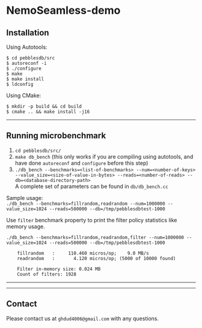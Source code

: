 # NemoSeamless-demo

## Installation

Using Autotools:

```
$ cd pebblesdb/src
$ autoreconf -i
$ ./configure
$ make
$ make install
$ ldconfig
```

Using CMake:

```shell
$ mkdir -p build && cd build
$ cmake .. && make install -j16
```

___

## Running microbenchmark
1. `cd pebblesdb/src/`
2. `make db_bench`  (this only works if you are compiling using autotools, and have done `autoreconf` and `configure` before this step)
3. `./db_bench --benchmarks=<list-of-benchmarks> --num=<number-of-keys> --value_size=<size-of-value-in-bytes> --reads=<number-of-reads> --db=<database-directory-path>`  
A complete set of parameters can be found in `db/db_bench.cc`  

Sample usage:  
`./db_bench --benchmarks=fillrandom,readrandom --num=1000000 --value_size=1024 --reads=500000 --db=/tmp/pebblesdbtest-1000`


Use `filter` benchmark property to print the filter policy statistics like memory usage.

`./db_bench --benchmarks=fillrandom,readrandom,filter --num=1000000 --value_size=1024 --reads=500000 --db=/tmp/pebblesdbtest-1000`

```
    fillrandom   :     110.460 micros/op;    9.0 MB/s
    readrandom   :       4.120 micros/op; (5000 of 10000 found)

    Filter in-memory size: 0.024 MB
    Count of filters: 1928
```

___


---
## Contact

Please contact us at `ghdud4006@gmail.com` with any questions.
